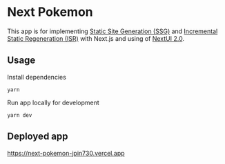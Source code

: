 # Next Pokemon

This app is for implementing [Static Site Generation (SSG)](https://nextjs.org/docs/pages/building-your-application/rendering/static-site-generation) and [Incremental Static Regeneration (ISR)](https://nextjs.org/docs/pages/building-your-application/data-fetching/incremental-static-regeneration) with Next.js and using of [NextUI 2.0](https://nextui.org/).

## Usage

Install dependencies

```
yarn
```

Run app locally for development

```
yarn dev
```

## Deployed app

https://next-pokemon-jpin730.vercel.app
